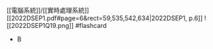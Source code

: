 [[電腦系統]]/[[實時處理系統]]
[[2022DSEP1.pdf#page=6&rect=59,535,542,634|2022DSEP1, p.6]]
![[2022DSEP1Q19.png]] #flashcard 
- B
<!--ID: 1730701092430-->


